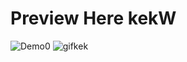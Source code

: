 <!-- @format -->

<h1>Preview Here kekW</h1>

![Demo0](blob:https://ariimevevo.imgur.com/f8d06f08-5816-410d-aca5-8d6143ab55fe)
<img src="https://i.imgur.com/oHj5Qvv.gifv" alt="gifkek" />
